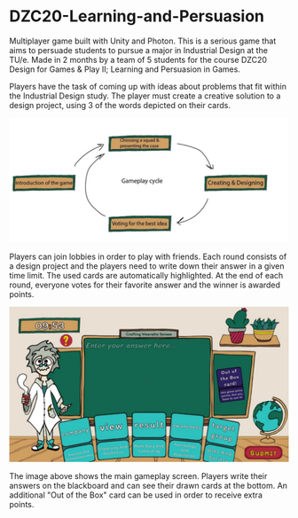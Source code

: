 # DZC20-Learning-and-Persuasion
Multiplayer game built with Unity and Photon. This is a serious game that aims to persuade students to pursue a major in Industrial Design at the TU/e. Made in 2 months by a team of 5 students for the course DZC20 Design for Games &amp; Play II; Learning and Persuasion in Games.

Players have the task of coming up with ideas about problems that fit within the Industrial Design study. The player must create a creative solution to a design project, using 3 of the words depicted on their cards.

![The main gameplay loop of the game: Choosing a squad -> Designing a solution -> Voting](https://github.com/SanzianaTudose/DZC20-Learning-and-Persuasion/blob/3e6650efa5801d8d265b447b5df4de17010ab370/gameplay%20loop.png)

Players can join lobbies in order to play with friends. Each round consists of a design project and the players need to write down their answer in a given time limit. The used cards are automatically highlighted. At the end of each round, everyone votes for their favorite answer and the winner is awarded points. 

![Main game screen](https://github.com/SanzianaTudose/DZC20-Learning-and-Persuasion/blob/3e6650efa5801d8d265b447b5df4de17010ab370/play%20screen.png)

The image above shows the main gameplay screen. Players write their answers on the blackboard and can see their drawn cards at the bottom. An additional "Out of the Box" card can be used in order to receive extra points.
